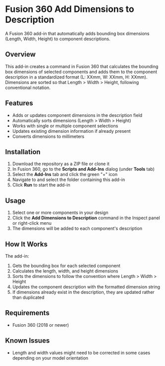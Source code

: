 # Fusion 360 Add Dimensions to Description

A Fusion 360 add-in that automatically adds bounding box dimensions (Length, Width, Height) to component descriptions.

## Overview

This add-in creates a command in Fusion 360 that calculates the bounding box dimensions of selected components and adds them to the component description in a standardized format (L: XXmm, W: XXmm, H: XXmm). Dimensions are sorted so that Length > Width > Height, following conventional notation.

## Features

- Adds or updates component dimensions in the description field
- Automatically sorts dimensions (Length > Width > Height)
- Works with single or multiple component selections
- Updates existing dimension information if already present
- Converts dimensions to millimeters

## Installation

1. Download the repository as a ZIP file or clone it
2. In Fusion 360, go to the **Scripts and Add-Ins** dialog (under **Tools** tab)
3. Select the **Add-Ins** tab and click the green "+" icon
4. Navigate to and select the folder containing this add-in
5. Click **Run** to start the add-in

## Usage

1. Select one or more components in your design
2. Click the **Add Dimensions to Description** command in the Inspect panel or right-click menu
3. The dimensions will be added to each component's description

## How It Works

The add-in:
1. Gets the bounding box for each selected component
2. Calculates the length, width, and height dimensions
3. Sorts the dimensions to follow the convention where Length > Width > Height
4. Updates the component description with the formatted dimension string
5. If dimensions already exist in the description, they are updated rather than duplicated

## Requirements

- Fusion 360 (2018 or newer)

## Known Issues

- Length and width values might need to be corrected in some cases depending on your model orientation
